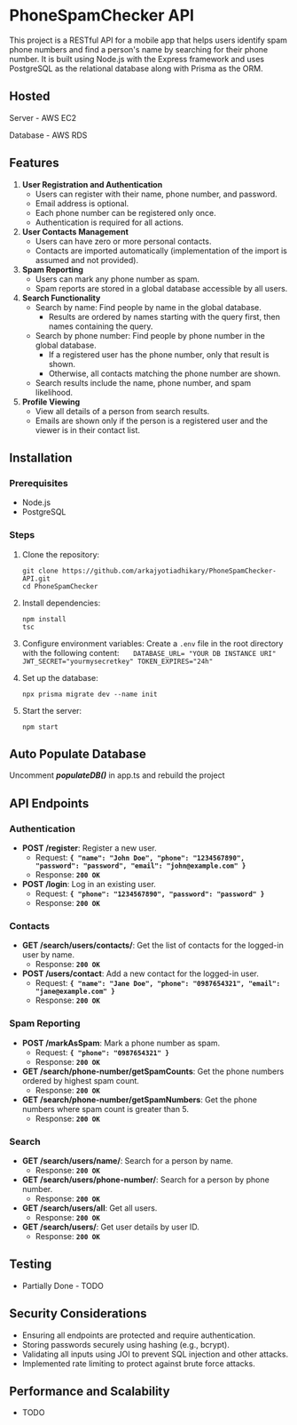 # PhoneSpamChecker API

This project is a RESTful API for a mobile app that helps users identify spam phone numbers and find a person's name by searching for their phone number. It is built using Node.js with the Express framework and uses PostgreSQL as the relational database along with Prisma as the ORM.

## Hosted

Server - AWS EC2

Database - AWS RDS

## Features

1. **User Registration and Authentication**
      - Users can register with their name, phone number, and password.
      - Email address is optional.
      - Each phone number can be registered only once.
      - Authentication is required for all actions.
2. **User Contacts Management**
      - Users can have zero or more personal contacts.
      - Contacts are imported automatically (implementation of the import is assumed and not provided).
3. **Spam Reporting**
      - Users can mark any phone number as spam.
      - Spam reports are stored in a global database accessible by all users.
4. **Search Functionality**
      - Search by name: Find people by name in the global database.
           - Results are ordered by names starting with the query first, then names containing the query.
      - Search by phone number: Find people by phone number in the global database.
           - If a registered user has the phone number, only that result is shown.
           - Otherwise, all contacts matching the phone number are shown.
      - Search results include the name, phone number, and spam likelihood.
5. **Profile Viewing**
      - View all details of a person from search results.
      - Emails are shown only if the person is a registered user and the viewer is in their contact list.

## Installation

### Prerequisites

- Node.js
- PostgreSQL

### Steps

1.    Clone the repository:

      ```
      git clone https://github.com/arkajyotiadhikary/PhoneSpamChecker-API.git
      cd PhoneSpamChecker
      ```

2.    Install dependencies:

      ```
      npm install
      tsc
      ```

3.    Configure environment variables:
      Create a `.env` file in the root directory with the following content:
      `   DATABASE_URL= "YOUR DB INSTANCE URI"
JWT_SECRET="yourmysecretkey"
TOKEN_EXPIRES="24h"`
4.    Set up the database:

      ```
      npx prisma migrate dev --name init
      ```

5.    Start the server:

      ```
      npm start
      ```

## Auto Populate Database

Uncomment **_populateDB()_** in app.ts and rebuild the project

## **API Endpoints**

### **Authentication**

- **POST /register**: Register a new user.
     - Request: **`{ "name": "John Doe", "phone": "1234567890", "password": "password", "email": "john@example.com" }`**
     - Response: **`200 OK`**
- **POST /login**: Log in an existing user.
     - Request: **`{ "phone": "1234567890", "password": "password" }`**
     - Response: **`200 OK`**

### **Contacts**

- **GET /search/users/contacts/**: Get the list of contacts for the logged-in user by name.
     - Response: **`200 OK`**
- **POST /users/contact**: Add a new contact for the logged-in user.
     - Request: **`{ "name": "Jane Doe", "phone": "0987654321", "email": "jane@example.com" }`**
     - Response: **`200 OK`**

### **Spam Reporting**

- **POST /markAsSpam**: Mark a phone number as spam.
     - Request: **`{ "phone": "0987654321" }`**
     - Response: **`200 OK`**
- **GET /search/phone-number/getSpamCounts**: Get the phone numbers ordered by highest spam count.
     - Response: **`200 OK`**
- **GET /search/phone-number/getSpamNumbers**: Get the phone numbers where spam count is greater than 5.
     - Response: **`200 OK`**

### **Search**

- **GET /search/users/name/**: Search for a person by name.
     - Response: **`200 OK`**
- **GET /search/users/phone-number/**: Search for a person by phone number.
     - Response: **`200 OK`**
- **GET /search/users/all**: Get all users.
     - Response: **`200 OK`**
- **GET /search/users/**: Get user details by user ID.
     - Response: **`200 OK`**

## Testing

- Partially Done - TODO

## Security Considerations

- Ensuring all endpoints are protected and require authentication.
- Storing passwords securely using hashing (e.g., bcrypt).
- Validating all inputs using JOI to prevent SQL injection and other attacks.
- Implemented rate limiting to protect against brute force attacks.

## Performance and Scalability

- TODO

##
